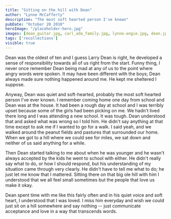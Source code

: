 ```yaml
---
title: "Sitting on the hill with Dean"
author: "Lynne McCafferty"
description: "The most soft hearted person I've known"
pubDate: "October 20 2010"
heroImage: "/placeholder-hero.jpg"
images: [dean_guitar.jpg, carl_ada_family.jpg, lynne-angie.jpg, dean.jpg, dean_graduation.jpg]
tags: ['recollections']
visible: true
---
```

Dean was the oldest of ten and I guess Larry Dean is right, he developed a sense of responsibility towards all of us right from the start. Funny thing, I never once remember Dean being mad at any of us to the point where angry words were spoken. It may have been different with the boys; Dean always made sure nothing happened around me. He kept me sheltered I suppose.

Anyway, Dean was quiet and soft-hearted, probably the most soft hearted person I've ever known. I remember coming home one day from school and Dean was at the house. It had been a rough day at school and I was terribly upset because some of the girls had been picking on me. We hadn't lived there long and I was attending a new school. It was tough. Dean understood that and asked what was wrong so I told him. He didn't say anything at that time except to ask me if I wanted to go for a walk. I said yeah, and we walked around the peanut fields and pastures that surrounded our home. When we got to a hill where we could see for miles, we sat down and neither of us said anything for a while.

Then Dean started talking to me about when he was younger and he wasn't always accepted by the kids he went to school with either. He didn't really say what to do, or how I should respond, but his understanding of my situation came through very clearly. He didn't have to tell me what to do; he just let me know that I mattered. Sitting there on that big ole hill with him I understood that we all feel small sometimes but the people that love us make it okay.

Dean spent time with me like this fairly often and in his quiet voice and soft heart, I understood that I was loved. I miss him everyday and wish we could just sit on a hill somewhere and say nothing -- just communicate acceptance and love in a way that transcends words.
